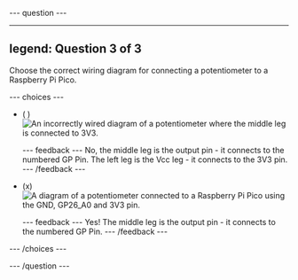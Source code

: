 
--- question ---

---
legend: Question 3 of 3
---

Choose the correct wiring diagram for connecting a potentiometer to a Raspberry Pi Pico.

--- choices ---

- ( ) ![An incorrectly wired diagram of a potentiometer where the middle leg is connected to 3V3.](images/pot-diagram-incorrect.png)


  --- feedback ---
No, the middle leg is the output pin - it connects to the numbered GP Pin. The left leg is the Vcc leg - it connects to the 3V3 pin.
  --- /feedback ---

- (x) ![A diagram of a potentiometer connected to a Raspberry Pi Pico using the GND, GP26_A0 and 3V3 pin.](images/pot-diagram.png)


  --- feedback ---
Yes! The middle leg is the output pin - it connects to the numbered GP Pin. 
  --- /feedback ---

--- /choices ---

--- /question ---
